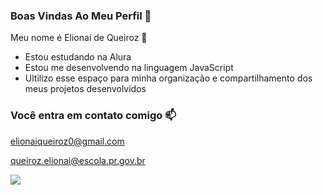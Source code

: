 ### Boas Vindas Ao Meu Perfil 💓

Meu nome é Elionai de Queiroz 💓

- Estou estudando na Alura
- Estou me desenvolvendo na linguagem JavaScript
- Ultilizo esse espaço para minha organização e compartilhamento dos meus projetos desenvolvidos

### Você entra em contato comigo 📫

elionaiqueiroz0@gmail.com

queiroz.elionai@escola.pr.gov.br


![](https://media.tenor.com/EcPrB5-QMswAAAAC/hedgehog-floating.gif)
